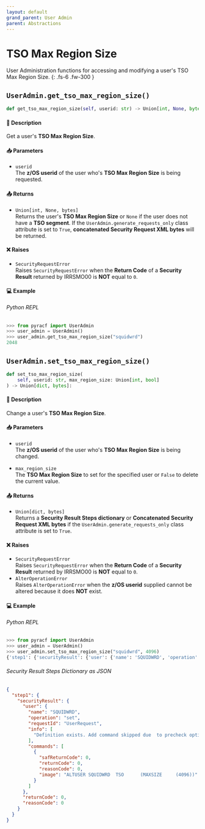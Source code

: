 ```yaml
---
layout: default
grand_parent: User Admin
parent: Abstractions
---
```


# TSO Max Region Size

User Administration functions for accessing and modifying a user's TSO Max Region Size. 
{: .fs-6 .fw-300 }

## `UserAdmin.get_tso_max_region_size()`

```python
def get_tso_max_region_size(self, userid: str) -> Union[int, None, bytes]:
```

#### 📄 Description

Get a user's **TSO Max Region Size**.

#### 📥 Parameters
* `userid`<br>
  The **z/OS userid** of the user who's **TSO Max Region Size** is being requested.

#### 📤 Returns
* `Union[int, None, bytes]`<br>
  Returns the user's **TSO Max Region Size** or `None` if the user does not have a **TSO segment**. If the `UserAdmin.generate_requests_only` class attribute is set to `True`, **concatenated Security Request XML bytes** will be returned.

#### ❌ Raises
* `SecurityRequestError`<br>
  Raises `SecurityRequestError` when the **Return Code** of a **Security Result** returned by IRRSMO00 is **NOT** equal to `0`.

#### 💻 Example

###### Python REPL
```python
>>> from pyracf import UserAdmin
>>> user_admin = UserAdmin()
>>> user_admin.get_tso_max_region_size("squidwrd")
2048
```

## `UserAdmin.set_tso_max_region_size()`

```python
def set_tso_max_region_size(
    self, userid: str, max_region_size: Union[int, bool]
) -> Union[dict, bytes]:
```

#### 📄 Description

Change a user's **TSO Max Region Size**.

#### 📥 Parameters
* `userid`<br>
  The **z/OS userid** of the user who's **TSO Max Region Size** is being changed.

* `max_region_size`<br>
  The **TSO Max Region Size** to set for the specified user or `False` to delete the current value.

#### 📤 Returns
* `Union[dict, bytes]`<br>
  Returns a **Security Result Steps dictionary** or **Concatenated Security Request XML bytes** if the `UserAdmin.generate_requests_only` class attribute is set to `True`.

#### ❌ Raises
* `SecurityRequestError`<br>
  Raises `SecurityRequestError` when the **Return Code** of a **Security Result** returned by IRRSMO00 is **NOT** equal to `0`.
* `AlterOperationError`<br>
  Raises `AlterOperationError` when the **z/OS userid** supplied cannot be altered because it does **NOT** exist.

#### 💻 Example

###### Python REPL
```python
>>> from pyracf import UserAdmin
>>> user_admin = UserAdmin()
>>> user_admin.set_tso_max_region_size("squidwrd", 4096)
{'step1': {'securityResult': {'user': {'name': 'SQUIDWRD', 'operation': 'set', 'requestId': 'UserRequest', 'info': ['Definition exists. Add command skipped due  to precheck option'], 'commands': [{'safReturnCode': 0, 'returnCode': 0, 'reasonCode': 0, 'image': 'ALTUSER SQUIDWRD  TSO      (MAXSIZE     (4096))'}]}, 'returnCode': 0, 'reasonCode': 0, 'runningUserid': 'testuser'}}}
```

###### Security Result Steps Dictionary as JSON
```json
{
  "step1": {
    "securityResult": {
      "user": {
        "name": "SQUIDWRD",
        "operation": "set",
        "requestId": "UserRequest",
        "info": [
          "Definition exists. Add command skipped due  to precheck option"
        ],
        "commands": [
          {
            "safReturnCode": 0,
            "returnCode": 0,
            "reasonCode": 0,
            "image": "ALTUSER SQUIDWRD  TSO      (MAXSIZE     (4096))"
          }
        ]
      },
      "returnCode": 0,
      "reasonCode": 0
    }
  }
}
```